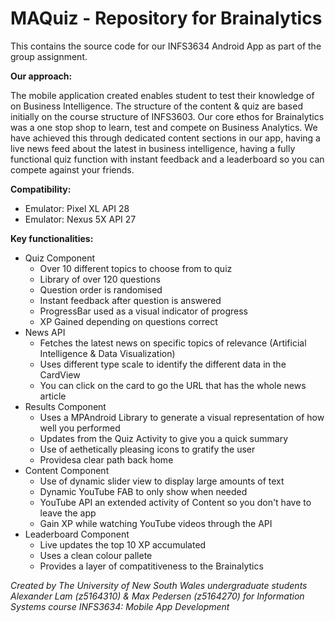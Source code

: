 # MAQuiz - Repository for Brainalytics

This contains the source code for our INFS3634 Android App as part of the group assignment. 

**Our approach:**

The mobile application created enables student to test their knowledge of on Business Intelligence. The structure of the content & quiz are based initially on the course structure of INFS3603. Our core ethos for Brainalytics was a one stop shop to learn, test and compete on Business Analytics. We have achieved this through dedicated content sections in our app, having a live news feed about the latest in business intelligence, having a fully functional quiz function with instant feedback and a leaderboard so you can compete against your friends. 

**Compatibility:**

* Emulator: Pixel XL API 28
* Emulator: Nexus 5X API 27

**Key functionalities:**

* Quiz Component
  * Over 10 different topics to choose from to quiz
  * Library of over 120 questions
  * Question order is randomised
  * Instant feedback after question is answered
  * ProgressBar used as a visual indicator of progress
  * XP Gained depending on questions correct
* News API
  * Fetches the latest news on specific topics of relevance (Artificial Intelligence & Data Visualization)
  * Uses different type scale to identify the different data in the CardView
  * You can click on the card to go the URL that has the whole news article
* Results Component
  * Uses a MPAndroid Library to generate a visual representation of how well you performed
  * Updates from the Quiz Activity to give you a quick summary
  * Use of aethetically pleasing icons to gratify the user
  * Providesa clear path back home
* Content Component
  * Use of dynamic slider view to display large amounts of text
  * Dynamic YouTube FAB to only show when needed
  * YouTube API an extended activity of Content so you don't have to leave the app
  * Gain XP while watching YouTube videos through the API
* Leaderboard Component
  * Live updates the top 10 XP accumulated
  * Uses a clean colour pallete 
  * Provides a layer of compatitiveness to the Brainalytics
  
_Created by The University of New South Wales undergraduate students Alexander Lam (z5164310) & Max Pedersen (z5164270) for Information Systems course INFS3634: Mobile App Development_
